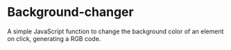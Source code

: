 # Background-changer
A simple JavaScript function to change the background color of an element on click, generating  a RGB code.
